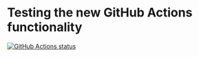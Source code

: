 # Testing the new GitHub Actions functionality

[![GitHub Actions status](https://action-badges.now.sh/krynv/github-actions-test)](https://github.com/krynv/github-actions-test/actions)